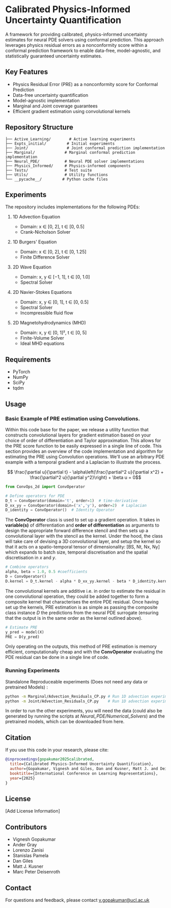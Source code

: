 # Calibrated Physics-Informed Uncertainty Quantification

A framework for providing calibrated, physics-informed uncertainty estimates for neural PDE solvers using conformal prediction. This approach leverages physics residual errors as a nonconformity score within a conformal prediction framework to enable data-free, model-agnostic, and statistically guaranteed uncertainty estimates.

## Key Features

- Physics Residual Error (PRE) as a nonconformity score for Conformal Prediction
- Data-free uncertainty quantification
- Model-agnostic implementation
- Marginal and Joint coverage guarantees
- Efficient gradient estimation using convolutional kernels

## Repository Structure

```
├── Active_Learning/        # Active learning experiments
├── Expts_initial/         # Initial experiments
├── Joint/                 # Joint conformal prediction implementation
├── Marginal/             # Marginal conformal prediction implementation
├── Neural_PDE/           # Neural PDE solver implementations
├── Physics_Informed/     # Physics-informed components
├── Tests/                # Test suite
├── Utils/                # Utility functions
└── __pycache__/         # Python cache files
```

## Experiments

The repository includes implementations for the following PDEs:

1. 1D Advection Equation
   - Domain: x ∈ [0, 2], t ∈ [0, 0.5]
   - Crank-Nicholson Solver

2. 1D Burgers' Equation
   - Domain: x ∈ [0, 2], t ∈ [0, 1.25]
   - Finite Difference Solver
     
3. 2D Wave Equation
   - Domain: x, y ∈ [−1, 1], t ∈ [0, 1.0]
   - Spectral Solver

4. 2D Navier-Stokes Equations
   - Domain: x, y ∈ [0, 1], t ∈ [0, 0.5]
   - Spectral Solver
   - Incompressible fluid flow

5. 2D Magnetohydrodynamics (MHD)
   - Domain: x, y ∈ [0, 1]², t ∈ [0, 5]
   - Finite-Volume Solver
   - Ideal MHD equations

## Requirements

- PyTorch
- NumPy
- SciPy
- tqdm

## Usage

### Basic Example of PRE estimation using Convolutions. 

Within this code base for the paper, we release a utility function that constructs convolutional layers for gradient estimation based on your choice of order of differentiation and Taylor approximation. This allows for the PRE score function to be easily expressed in a single line of code. 
This section provides an overview of the code implementation and algorithm for estimating the PRE using Convolution operations. We'll use an arbitrary PDE example with a temporal gradient and a Laplacian to illustrate the process. 

$$ \frac{\partial u}{\partial t} - \alpha\left(\frac{\partial^2 u}{\partial x^2} + \frac{\partial^2 u}{\partial y^2}\right) + \beta u = 0$$ 

```python
from ConvOps_2d import ConvOperator

# Define operators for PDE
D_t = ConvOperator(domain='t', order=1)  # time-derivative
D_xx_yy = ConvOperator(domain=('x','y'), order=2)  # Laplacian
D_identity = ConvOperator()  # Identity Operator
```

The **ConvOperator** class is used to set up a gradient operation. It takes in **variable(s)** of differentiation and **order of differentiation** as arguments to design the appropriate forward difference stencil and then sets up a convolutional layer with the stencil as the kernel. Under the hood, the class will take care of devising a 3D convolutional layer, and setup the kernel so that it acts on a spatio-temporal tensor of dimensionality: [BS, Nt, Nx, Ny] which expands to batch size, temporal discretisation and the spatial discretisation in $x$ and $y$. 

```python
# Combine operators
alpha, beta = 1.0, 0.5 #coefficients
D = ConvOperator()
D.kernel = D_t.kernel - alpha * D_xx_yy.kernel - beta * D_identity.kernel
```
The convolutional kernels are additive i.e. in order to estimate the residual in one convolutional operation, they could be added together to form a composite kernel that characterises the entire PDE residual. 
Once having set up the kernels, PRE estimation is as simple as passing the composite class instance $D$ the predictions from the neural PDE surrogate (ensuring that the output is in the same order as the kernel outlined above). 


```python
# Estimate PRE
y_pred = model(X)
PRE = D(y_pred)
```

Only operating on the outputs, this method of PRE estimation is memory efficient, computationally cheap and with the **ConvOperator** evaluating the PDE residual can be done in a single line of code. 

### Running Experiments

Standalone Reproduceable experiments (Does not need any data or pretrained Models) : 

```bash
python -m Marginal/Advection_Residuals_CP.py # Run 1D advection experiment to obtain Marginal Bounds
python -m Joint/Advection_Residuals_CP.py    # Run 1D advection experiment to obtain Joint Bounds
```

In order to run the other experiments, you will need the data (could also be generated by running the scripts at _Neural_PDE/Numerical_Solvers_) and the pretrained models, which can be downloaded from here.  

## Citation

If you use this code in your research, please cite:

```bibtex
@inproceedings{gopakumar2025calibrated,
  title={Calibrated Physics-Informed Uncertainty Quantification},
  author={Gopakumar, Vignesh and Giles, Dan and Kusner, Matt J. and Deisenroth, Marc Peter and Gray, Ander and Zanisi, Lorenzo and Pamela, Stanislas},
  booktitle={International Conference on Learning Representations},
  year={2025}
}
```

## License

[Add License Information]

## Contributors

- Vignesh Gopakumar
- Ander Gray
- Lorenzo Zanisi
- Stanislas Pamela
- Dan Giles
- Matt J. Kusner
- Marc Peter Deisenroth

## Contact

For questions and feedback, please contact v.gopakumar@ucl.ac.uk
